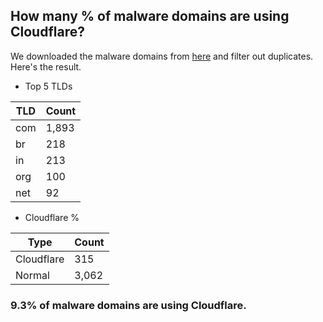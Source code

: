 ## How many % of malware domains are using Cloudflare?


We downloaded the malware domains from [here](https://urlhaus.abuse.ch) and filter out duplicates.
Here's the result.


[//]: # (start replacement)


- Top 5 TLDs

| TLD | Count |
| --- | --- |
| com | 1,893 |
| br | 218 |
| in | 213 |
| org | 100 |
| net | 92 |


- Cloudflare %

| Type | Count |
| --- | --- |
| Cloudflare | 315 |
| Normal | 3,062 |


### 9.3% of malware domains are using Cloudflare.